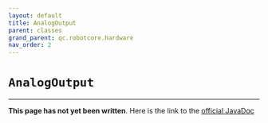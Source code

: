 ```yaml
---
layout: default
title: AnalogOutput
parent: classes
grand_parent: qc.robotcore.hardware
nav_order: 2
---
```

# `AnalogOutput`
---
**This page has not yet been written**. Here is the link to the [official JavaDoc](https://ftctechnh.github.io/ftc_app/doc/javadoc/com/qualcomm/robotcore/hardware/AnalogOutput.html)
        